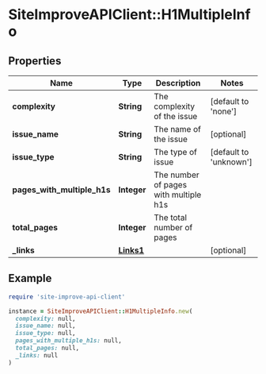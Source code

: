 # SiteImproveAPIClient::H1MultipleInfo

## Properties

| Name | Type | Description | Notes |
| ---- | ---- | ----------- | ----- |
| **complexity** | **String** | The complexity of the issue | [default to &#39;none&#39;] |
| **issue_name** | **String** | The name of the issue | [optional] |
| **issue_type** | **String** | The type of issue | [default to &#39;unknown&#39;] |
| **pages_with_multiple_h1s** | **Integer** | The number of pages with multiple h1s |  |
| **total_pages** | **Integer** | The total number of pages |  |
| **_links** | [**Links1**](Links1.md) |  | [optional] |

## Example

```ruby
require 'site-improve-api-client'

instance = SiteImproveAPIClient::H1MultipleInfo.new(
  complexity: null,
  issue_name: null,
  issue_type: null,
  pages_with_multiple_h1s: null,
  total_pages: null,
  _links: null
)
```

